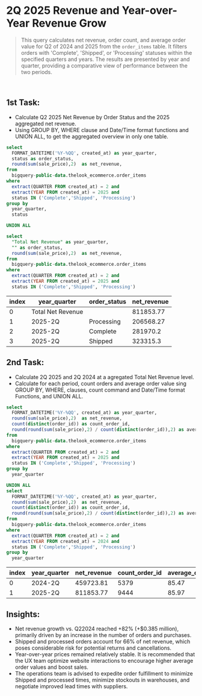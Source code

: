 # 2Q 2025 Revenue and Year-over-Year Revenue Grow <br>

> This query calculates net revenue, order count, and average order value for Q2 of 2024 and 2025 from the `order_items` table. It filters  orders with 'Complete', 'Shipped', or 'Processing' statuses within the specified quarters and years. The results are presented by year and quarter, providing a comparative view of performance between the two periods.
<br>

## 1st Task:
 * Calculate Q2 2025 Net Revenue by Order Status and the 2025 aggregated net revenue.
 * Using GROUP BY, WHERE clause and Date/Time format functions and UNION ALL, to get the aggregated overview in only one table.
    
```sql
select
  FORMAT_DATETIME('%Y-%QQ', created_at) as year_quarter,
  status as order_status,
  round(sum(sale_price),2)  as net_revenue,
from
  bigquery-public-data.thelook_ecommerce.order_items
where
  extract(QUARTER FROM created_at) = 2 and
  extract(YEAR FROM created_at) = 2025 and
  status IN ('Complete','Shipped', 'Processing')
group by
  year_quarter,
  status

UNION ALL

select
  "Total Net Revenue" as year_quarter,
  "" as order_status,
  round(sum(sale_price),2)  as net_revenue,
from
  bigquery-public-data.thelook_ecommerce.order_items
where
  extract(QUARTER FROM created_at) = 2 and
  extract(YEAR FROM created_at) = 2025 and
  status IN ('Complete','Shipped', 'Processing')

```  

|index|year\_quarter|order\_status|net\_revenue|
|---|---|---|---|
|0|Total Net Revenue||811853\.77|
|1|2025-2Q|Processing|206568\.27|
|2|2025-2Q|Complete|281970\.2|
|3|2025-2Q|Shipped|323315\.3|

## 2nd Task:
 * Calculate 2Q 2025 and 2Q 2024 at a agregated Total Net Revenue level.
 * Calculate for each period, count orders and average order value sing GROUP BY, WHERE, clauses, count command and Date/Time format Functions, and UNION ALL.

```sql
select
  FORMAT_DATETIME('%Y-%QQ', created_at) as year_quarter,
  round(sum(sale_price),2)  as net_revenue,
  count(distinct(order_id)) as count_order_id,
  round(round(sum(sale_price),2) / count(distinct(order_id)),2) as average_order_value
from
  bigquery-public-data.thelook_ecommerce.order_items
where
  extract(QUARTER FROM created_at) = 2 and
  extract(YEAR FROM created_at) = 2025 and
  status IN ('Complete','Shipped', 'Processing')
group by
  year_quarter

UNION ALL
select
  FORMAT_DATETIME('%Y-%QQ', created_at) as year_quarter,
  round(sum(sale_price),2)  as net_revenue,
  count(distinct(order_id)) as count_order_id,
  round(round(sum(sale_price),2) / count(distinct(order_id)),2) as average_order_value
from
  bigquery-public-data.thelook_ecommerce.order_items
where
  extract(QUARTER FROM created_at) = 2 and
  extract(YEAR FROM created_at) = 2024 and
  status IN ('Complete','Shipped', 'Processing')
group by
  year_quarter
```

|index|year\_quarter|net\_revenue|count\_order\_id|average\_order\_value|
|---|---|---|---|---|
|0|2024-2Q|459723\.81|5379|85\.47|
|1|2025-2Q|811853\.77|9444|85\.97|


## Insights:
* Net revenue growth vs. Q22024 reached +82% (+$0.385 million), primarily driven by an increase in the number of orders and purchases. 
* Shipped and processed orders account for 66% of net revenue, which poses considerable risk for potential returns and cancellations. 
* Year-over-year prices remained relatively stable. It is recommended that the UX team optimize website interactions to encourage higher average order values and boost sales.
* The operations team is advised to expedite order fulfillment to minimize Shipped and processed times, minimize stockouts in warehouses, and negotiate improved lead times with suppliers.





